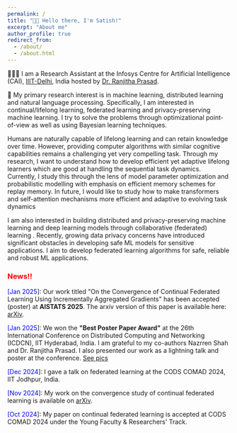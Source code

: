 ```yaml
---
permalink: /
title: "👋🏼 Hello there, I'm Satish!"
excerpt: "About me"
author_profile: true
redirect_from: 
  - /about/
  - /about.html
---
```




<!-- [comment] #![Illustration of combining vision and language modalities](/images/image_to_text_vis.png){: .align-right width="300px"} -->
👨🏻‍💻 I am a Research Assistant at the Infosys Centre for Artificial Intelligence (CAI), <a href="https://iiitd.ac.in" target="_blank"> IIIT-Delhi</a>, India hosted by <a href="https://sites.google.com/site/ranjithap/home" target="_blank"> Dr. Ranjitha Prasad</a>.

🔬 My primary research interest is in machine learning, distributed learning and natural language processing. Specifically, I am interested in continual/lifelong learning, federated learning and privacy-preserving machine learning. I try to solve the problems through optimizational point-of-view as well as using Bayesian learning techniques.

<!-- continual/lifelong learning and Bayesian deep learning. Humans are naturally capable of lifelong learning and can retain knowledge over time. However, providing computer algorithms with similar cognitive capabilities remains a compelling yet challenging task. Through my research, I want to understand how to develop efficient yet adaptive lifelong learners which are good at handling the sequential task dynamics. I study this through the lens of optimization and probabilistic modelling with emphasis on efficient memory schemes for replay memory. -->

Humans are naturally capable of lifelong learning and can retain knowledge over time. However, providing computer algorithms with similar cognitive capabilities remains a challenging yet very compelling task. Through my research, I want to understand how to develop efficient yet adaptive lifelong learners which are good at handling the sequential task dynamics. Currently, I study this through the lens of model parameter optimization and probabilistic modelling with emphasis on efficient memory schemes for replay memory. In future, I would like to study how to make transformers and self-attention mechanisms more efficient and adaptive to evolving task dynamics <!--to handle out-of-distribution scenarios in a parameter effcient manner. -->

I am also interested in building distributed and privacy-preserving machine learning and deep learning models through collaborative (federated) learning . Recently, growing data privacy concerns have introduced significant obstacles in developing safe ML models for sensitive applications. I aim to develop federated learning algorithms for safe, reliable and robust ML applications.

### <span style="color:red"> News!!</span>

<span style="color:blue"> [Jan 2025</span>]: Our work titled "On the Convergence of Continual Federated Learning Using Incrementally Aggregated Gradients" has been accepted (poster) at **AISTATS 2025**. The arxiv version of this paper is available here: <a href="https://arxiv.org/abs/2411.07959v1" target="_blank">arXiv</a>.

<span style="color:blue"> [Jan 2025</span>]: We won the **"Best Poster Paper Award"** at the 26th International Conference on Distributed Computing and Networking (ICDCN), IIT Hyderabad, India. I am grateful to my co-authors Nazrren Shah and Dr. Ranjitha Prasad. I also presented our work as a lightning talk and poster at the conference. [See pics](_pages/ICDCN_pics_page.html)
<!-- (_pages/ICDCN_pics_page.md) -->

<span style="color:blue"> [Dec 2024</span>]: I gave a talk on federated learning at the CODS COMAD 2024, IIT Jodhpur, India.

<span style="color:blue"> [Nov 2024</span>]: My work on the convergence study of continual federated learning is available on <a href="https://arxiv.org/abs/2411.07959v1" target="_blank">arXiv</a>.


<span style="color:blue"> [Oct 2024</span>]: My paper on continual federated learning is accepted at CODS COMAD 2024 under the Young Faculty & Researchers' Track. 

<!-- 📚 I have completed my master's in Data Science and undergraduation in Mathematics and Computing. I have hands-on experience in building deep learning models and a deep understanding of various mathematical topics required for theoretical deep learning such as Calculus (Single and Multivariable), Linear Algebra, Probability Theory and Optimization Algorithms.


📽️ I am also interested in developing machine learning models for production environments, a skill I honed during my career as a Data Scientist.

🏆 I love cycling 🚴 and playing Badminton 🏸 -->



<!-- # Selected Experience



## 📜 Research Experience
Currently, I am working as a pre-doctoral Research Assistant at IIIT-Delhi with Prof. Ranjitha Prasad. My research focus is on building efficient lifelong/continual learners and privacy-preserving ML for applications in healtcare, autonomous vehicles and surveillence. My recent work on Continual Federated Learning has been accepted at the conference CODS COMAD 2024 and a longer version is available on [arXiv](https://arxiv.org/abs/2411.07959v1). -->


<!-- ## 💼 Professional Experience
I worked as a **Data Scientist** for around 3 years at Dr. Reddy's Laboratories, India at their R&D Centre. My primary role involved developing AI applications using supervised machine learning and Natural Language Processing (NLP) models. Additionally, I led a small, dynamic team of data scientists as the project lead and facilitated the production deployment of our solutions. -->